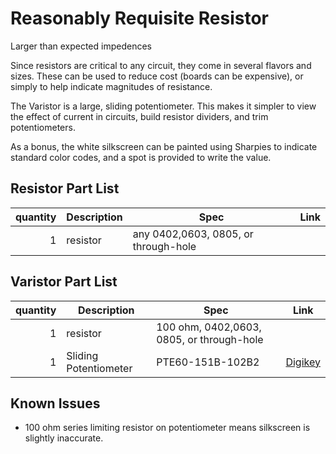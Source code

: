 Reasonably Requisite Resistor 
================================
Larger than expected impedences

Since resistors are critical to any circuit, they come in several flavors and sizes. These can be used
to reduce cost (boards can be expensive), or simply to help indicate magnitudes of resistance. 

The Varistor is a large, sliding potentiometer. This makes it simpler to view the effect of current in 
circuits, build resistor dividers, and trim potentiometers.

As a bonus, the white silkscreen can be painted using Sharpies to indicate standard color codes, 
and a spot is provided to write the value. 

Resistor Part List
---------

quantity| Description 	| Spec		| Link
-------:|---------------|---------------|------
1 | resistor           | any 0402,0603, 0805, or through-hole | 



Varistor Part List
---------

quantity| Description 	| Spec										| Link
-------:|---------------|-------------------------------------------|------
1 | resistor            | 100 ohm, 0402,0603, 0805, or through-hole | 
1 | Sliding Potentiometer | PTE60-151B-102B2 | [Digikey](http://www.digikey.com/product-detail/en/PTE60-151B-102B2/PTE60-151B-102B2-ND/3781262)


Known Issues
------------
- 100 ohm series limiting resistor on potentiometer means silkscreen is slightly inaccurate.
